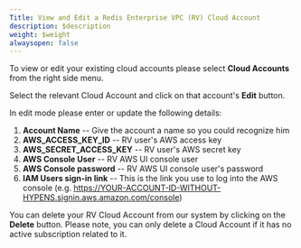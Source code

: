 ```yaml
---
Title: View and Edit a Redis Enterprise VPC (RV) Cloud Account
description: $description
weight: $weight
alwaysopen: false
---
```

To view or edit your existing cloud accounts please select **Cloud
Accounts** from the right side menu.

Select the relevant Cloud Account and click on that account's **Edit**
button.

In edit mode please enter or update the following details:

1.  **Account Name** -- Give the account a name so you could recognize
    him
2.  **AWS\_ACCESS\_KEY\_ID** -- RV user's AWS access key
3.  **AWS\_SECRET\_ACCESS\_KEY** -- RV user's AWS secret key
4.  **AWS Console User** -- RV AWS UI console user
5.  **AWS Console password** -- RV AWS UI console user's password
6.  **IAM Users sign-in link** -- This is the link you use to log into
    the AWS console (e.g.
    https://YOUR-ACCOUNT-ID-WITHOUT-HYPENS.signin.aws.amazon.com/console)

You can delete your RV Cloud Account from our system by clicking on the
**Delete** button. Please note, you can only delete a Cloud Account if
it has no active subscription related to it.
